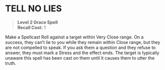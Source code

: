 ﻿---
tags:
  - Ability
  - CharacterOption
name: 'TELL NO LIES'
level: 2
domain: 'Grace'
type: 'Spell'
recall: '1'
description: 'Make a Spellcast Roll against a target within Very Close range. On a success, they can’t lie to you while they remain within Close range, but they are not compelled to speak. If you ask them a question and they refuse to answer, they must mark a Stress and the effect ends. The target is typically unaware this spell has been cast on them until it causes them to utter the truth.'
---
# TELL NO LIES

> **Level 2 Grace Spell**  
> **Recall Cost:** 1

Make a Spellcast Roll against a target within Very Close range. On a success, they can’t lie to you while they remain within Close range, but they are not compelled to speak. If you ask them a question and they refuse to answer, they must mark a Stress and the effect ends. The target is typically unaware this spell has been cast on them until it causes them to utter the truth.
